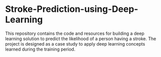 # Stroke-Prediction-using-Deep-Learning
This repository contains the code and resources for building a deep learning solution to predict the likelihood of a person having a stroke. The project is designed as a case study to apply deep learning concepts learned during the training period.
